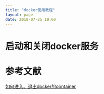 ```yaml
---
title: "docker使用教程"
layout: page
date: 2018-07-25 10:00
---
```


# 启动和关闭docker服务




# 参考文献
[如何进入、退出docker的container](https://blog.csdn.net/dongdong9223/article/details/52998375)